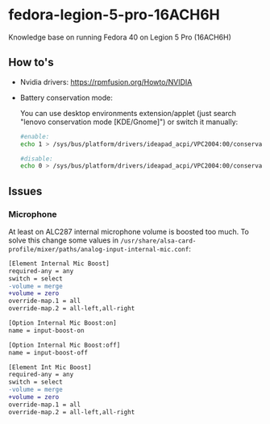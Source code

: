 # fedora-legion-5-pro-16ACH6H
Knowledge base on running Fedora 40 on Legion 5 Pro (16ACH6H)

## How to's
- Nvidia drivers: https://rpmfusion.org/Howto/NVIDIA
- Battery conservation mode:

    You can use desktop environments extension/applet (just search "lenovo conservation mode [KDE/Gnome]") or switch it manually:
    ```bash
    #enable:
    echo 1 > /sys/bus/platform/drivers/ideapad_acpi/VPC2004:00/conservation_mode
    
    #disable:
    echo 0 > /sys/bus/platform/drivers/ideapad_acpi/VPC2004:00/conservation_mode
    ```

## Issues

### Microphone
At least on ALC287 internal microphone volume is boosted too much. To solve this change some values in `/usr/share/alsa-card-profile/mixer/paths/analog-input-internal-mic.conf`:

```diff
[Element Internal Mic Boost]
required-any = any
switch = select
-volume = merge
+volume = zero
override-map.1 = all
override-map.2 = all-left,all-right

[Option Internal Mic Boost:on]
name = input-boost-on

[Option Internal Mic Boost:off]
name = input-boost-off

[Element Int Mic Boost]
required-any = any
switch = select
-volume = merge
+volume = zero
override-map.1 = all
override-map.2 = all-left,all-right
```
